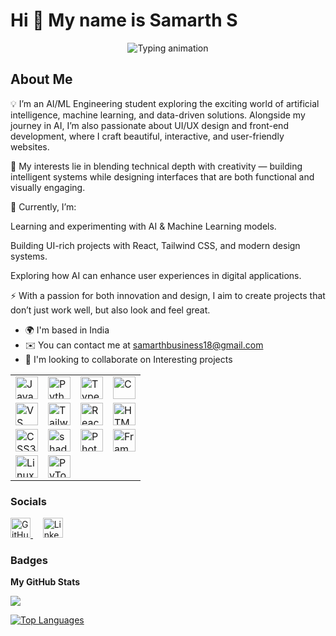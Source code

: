 **Hi 👋 My name is Samarth S**
==================================================================================================================================

<p align="center">
  <img
    src="https://readme-typing-svg.demolab.com?font=Fira+Code&weight=800&size=28&duration=3000&pause=1000&color=00FF00&center=true&vCenter=true&repeat=true&width=900&lines=I+am+an+AI%2FML+Engineering+Student;Passionately+building+UI%2FUX+websites;Exploring+Artificial+Intelligence+%26+Machine+Learning"
    alt="Typing animation"
  />
</p>




About Me
------------------------------------------------

💡 I’m an AI/ML Engineering student exploring the exciting world of artificial intelligence, machine learning, and data-driven solutions. Alongside my journey in AI, I’m also passionate about UI/UX design and front-end development, where I craft beautiful, interactive, and user-friendly websites.

🔬 My interests lie in blending technical depth with creativity — building intelligent systems while designing interfaces that are both functional and visually engaging.

🌱 Currently, I’m:

Learning and experimenting with AI & Machine Learning models.

Building UI-rich projects with React, Tailwind CSS, and modern design systems.

Exploring how AI can enhance user experiences in digital applications.

⚡ With a passion for both innovation and design, I aim to create projects that don’t just work well, but also look and feel great.

* 🌍  I'm based in India
* ✉️  You can contact me at [samarthbusiness18@gmail.com](mailto:samarthbusiness18@gmail.com)
* 👥  I'm looking to collaborate on Interesting projects

<p align="left">
<table>
  <tr>
    <td><a href="https://developer.mozilla.org/en-US/docs/Web/JavaScript" target="_blank" rel="noreferrer"><img src="https://raw.githubusercontent.com/danielcranney/readme-generator/main/public/icons/skills/javascript-colored.svg" width="36" height="36" alt="JavaScript" /></a></td>
    <td><a href="https://www.python.org/" target="_blank" rel="noreferrer"><img src="https://raw.githubusercontent.com/danielcranney/readme-generator/main/public/icons/skills/python-colored.svg" width="36" height="36" alt="Python" /></a></td>
    <td><a href="https://www.typescriptlang.org/" target="_blank" rel="noreferrer"><img src="https://raw.githubusercontent.com/danielcranney/readme-generator/main/public/icons/skills/typescript-colored.svg" width="36" height="36" alt="TypeScript" /></a></td>
    <td><a href="https://docs.microsoft.com/en-us/cpp/?view=msvc-170" target="_blank" rel="noreferrer"><img src="https://raw.githubusercontent.com/danielcranney/readme-generator/main/public/icons/skills/c-colored.svg" width="36" height="36" alt="C" /></a></td>
  </tr>
  <tr>
    <td><a href="https://code.visualstudio.com/" target="_blank" rel="noreferrer"><img src="https://raw.githubusercontent.com/danielcranney/readme-generator/main/public/icons/skills/visualstudiocode-colored.svg" width="36" height="36" alt="VS Code" /></a></td>
    <td><a href="https://tailwindcss.com/" target="_blank" rel="noreferrer"><img src="https://raw.githubusercontent.com/danielcranney/readme-generator/main/public/icons/skills/tailwindcss-colored.svg" width="36" height="36" alt="TailwindCSS" /></a></td>
    <td><a href="https://reactjs.org/" target="_blank" rel="noreferrer"><img src="https://raw.githubusercontent.com/danielcranney/readme-generator/main/public/icons/skills/react-colored.svg" width="36" height="36" alt="React" /></a></td>
    <td><a href="https://developer.mozilla.org/en-US/docs/Glossary/HTML5" target="_blank" rel="noreferrer"><img src="https://raw.githubusercontent.com/danielcranney/readme-generator/main/public/icons/skills/html5-colored.svg" width="36" height="36" alt="HTML5" /></a></td>
  </tr>
  <tr>
    <td><a href="https://www.w3.org/TR/CSS/#css" target="_blank" rel="noreferrer"><img src="https://raw.githubusercontent.com/danielcranney/readme-generator/main/public/icons/skills/css3-colored.svg" width="36" height="36" alt="CSS3" /></a></td>
    <td><a href="https://ui.shadcn.com/" target="_blank" rel="noreferrer">
<img src="https://avatars.githubusercontent.com/u/75042455?s=200&v=4" width="36" height="36" alt="shadcn/ui" />
</a></td>
    <td><a href="https://www.adobe.com/uk/products/photoshop.html" target="_blank" rel="noreferrer"><img src="https://raw.githubusercontent.com/danielcranney/readme-generator/main/public/icons/skills/photoshop-colored-dark.svg" width="36" height="36" alt="Photoshop" /></a></td>
    <td><a href="https://framer.com" target="_blank" rel="noreferrer"><img src="https://raw.githubusercontent.com/danielcranney/readme-generator/main/public/icons/skills/framer-colored.svg" width="36" height="36" alt="Framer" /></a></td>
  </tr>
  <tr>
    <td><a href="https://www.linux.org" target="_blank" rel="noreferrer"><img src="https://raw.githubusercontent.com/danielcranney/readme-generator/main/public/icons/skills/linux-colored.svg" width="36" height="36" alt="Linux" /></a></td>
    <td><a href="https://pytorch.org/" target="_blank" rel="noreferrer"><img src="https://raw.githubusercontent.com/danielcranney/readme-generator/main/public/icons/skills/pytorch-colored.svg" width="36" height="36" alt="PyTorch" /></a></td>
  </tr>
</table>

</p>

### Socials

<p align="left"> 
  <a href="https://www.github.com/samarth-07z" target="_blank" rel="noreferrer"> 
    <picture> 
      <source media="(prefers-color-scheme: dark)" srcset="https://raw.githubusercontent.com/danielcranney/readme-generator/main/public/icons/socials/github-dark.svg" /> 
      <source media="(prefers-color-scheme: light)" srcset="https://raw.githubusercontent.com/danielcranney/readme-generator/main/public/icons/socials/github.svg" /> 
      <img src="https://raw.githubusercontent.com/danielcranney/readme-generator/main/public/icons/socials/github.svg" width="32" height="32" alt="GitHub" title="GitHub" /> 
    </picture> 
  </a> 
  &nbsp;&nbsp;&nbsp; 
  <a href="https://www.linkedin.com/in/samarth07z" target="_blank" rel="noreferrer"> 
    <picture> 
      <source media="(prefers-color-scheme: dark)" srcset="https://raw.githubusercontent.com/danielcranney/readme-generator/main/public/icons/socials/linkedin-dark.svg" /> 
      <source media="(prefers-color-scheme: light)" srcset="https://raw.githubusercontent.com/danielcranney/readme-generator/main/public/icons/socials/linkedin.svg" /> 
      <img src="https://raw.githubusercontent.com/danielcranney/readme-generator/main/public/icons/socials/linkedin.svg" width="32" height="32" alt="LinkedIn" title="LinkedIn" /> 
    </picture> 
  </a>
</p>

### Badges

<b>My GitHub Stats</b>

<a href="http://www.github.com/samarth-07z"><img src="https://github-readme-streak-stats.herokuapp.com/?user=samarth-07z&stroke=ffffff&background=1c1917&ring=0891b2&fire=0891b2&currStreakNum=ffffff&currStreakLabel=0891b2&sideNums=ffffff&sideLabels=ffffff&dates=ffffff&hide_border=true" /></a>

<a href="https://github.com/samarth-07z" align="left"><img src="https://github-readme-stats.vercel.app/api/top-langs/?username=samarth-07z&langs_count=10&title_color=0891b2&text_color=ffffff&icon_color=0891b2&bg_color=1c1917&hide_border=true&locale=en&custom_title=Top%20%Languages" alt="Top Languages" /></a>

